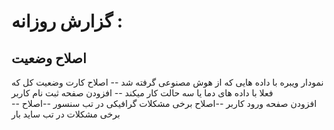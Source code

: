 # گزارش روزانه :
## اصلاح وضعیت
نمودار ویبره با داده هایی که از هوش مصنوعی گرفته شد
-- اصلاح کارت وضعیت کل که فعلا با داده های دما یا سه حالت   کار میکند 
-- افزودن صفحه ثبت نام کاربر  
-- افزودن صفحه ورود کاربر 
 --اصلاح برخی  مشکلات گرافیکی در تب سنسور 
 --اصلاح برخی مشکلات در تب ساید بار
